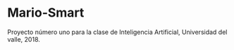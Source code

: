 # Mario-Smart
Proyecto número uno para la clase de Inteligencia Artificial, Universidad del valle, 2018.
